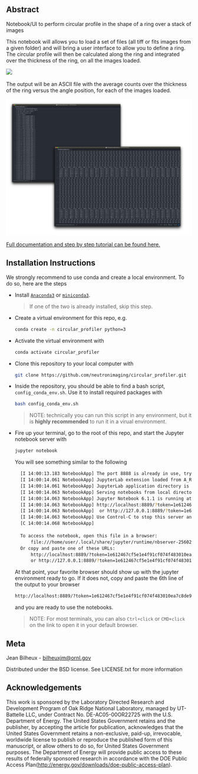Abstract
--------

Notebook/UI to perform circular profile in the shape of a ring over a stack of images

This notebook will allows you to load a set of files (all tiff or fits images from a given folder) and will
bring a user interface to allow you to define a ring. The circular profile will then be calculated along the
ring and integrated over the thickness of the ring, on all the images loaded. 

<img src="/static/demo_of_notebook.gif" />

The output will be an ASCII file with the average counts over the thickness of the ring versus the
angle position, for each of the images loaded.

<img src='/static/preview_of_output.png' />

[Full documentation and step by step tutorial can be found here.](https://neutronimaging.pages.ornl.gov/tutorial/notebooks/circular_profile_of_a_ring/)

Installation Instructions
-------------------------

We strongly recommend to use conda and create a local environment. To do so, here are the steps

* Install [`Anaconda3`](https://www.anaconda.com/products/individual) or [`miniconda3`](https://docs.conda.io/en/latest/miniconda.html).
  > If one of the two is already installed, skip this step.
* Create a virtual environment for this repo, e.g.
  ```bash
  conda create -n circular_profiler python=3
  ```
* Activate the virtual environment with
  ```bash
  conda activate circular_profiler
  ```
* Clone this repository to your local computer with
  ```bash
  git clone https://github.com/neutronimaging/circular_profiler.git
  ```

* Inside the repository, you should be able to find a bash script, `config_conda_env.sh`.  Use it to install required packages with
  ```bash
  bash config_conda_env.sh
  ```
  > NOTE: technically you can run this script in any environment, but it is __highly recommended__ to run it in a virual environment.

* Fire up your terminal, go to the root of this repo, and start the Jupyter notebook server with
  ```bash
  jupyter notebook
  ```
  You will see something similar to the following
  ```bash
    [I 14:00:13.183 NotebookApp] The port 8888 is already in use, trying another port.
    [I 14:00:14.061 NotebookApp] JupyterLab extension loaded from A_REALL_LONG_PATH
    [I 14:00:14.061 NotebookApp] JupyterLab application directory is ANOTHER_LONG_PATH
    [I 14:00:14.063 NotebookApp] Serving notebooks from local directory: CURRNT_DIR
    [I 14:00:14.063 NotebookApp] Jupyter Notebook 6.1.1 is running at:
    [I 14:00:14.063 NotebookApp] http://localhost:8889/?token=1e612467cf5e1e4f91cf074f483010ea7c8de989745eba96
    [I 14:00:14.063 NotebookApp]  or http://127.0.0.1:8889/?token=1e612467cf5e1e4f91cf074f483010ea7c8de989745eba96
    [I 14:00:14.063 NotebookApp] Use Control-C to stop this server and shut down all kernels (twice to skip confirmation).
    [C 14:00:14.068 NotebookApp] 

    To access the notebook, open this file in a browser:
        file:///home/user/.local/share/jupyter/runtime/nbserver-2560206-open.html
    Or copy and paste one of these URLs:
        http://localhost:8889/?token=1e612467cf5e1e4f91cf074f483010ea7c8de989745eba96
        or http://127.0.0.1:8889/?token=1e612467cf5e1e4f91cf074f483010ea7c8de989745eba96

  ```
  At that point, your favorite browser should show up with the jupyter environment ready to go. 
  If it does not, copy and paste the 6th line of the output to your browser
  ```bash
  http://localhost:8889/?token=1e612467cf5e1e4f91cf074f483010ea7c8de989745eba96
  ```
  and you are ready to use the notebooks.
  > NOTE: For most terminals, you can also `Ctrl+click` or `CMD+click` on the link to open it in your default browser. 



Meta
----

Jean Bilheux - bilheuxjm@ornl.gov

Distributed under the BSD license. See LICENSE.txt for more information


Acknowledgements
----------------

This work is sponsored by the Laboratory Directed Research and
Development Program of Oak Ridge National Laboratory, managed by
UT-Battelle LLC, under Contract No. DE-AC05-00OR22725 with the U.S.
Department of Energy. The United States Government retains and the
publisher, by accepting the article for publication, acknowledges
that the United States Government retains a non-exclusive, paid-up,
irrevocable, worldwide license to publish or reproduce the published
form of this manuscript, or allow others to do so, for United States
Government purposes. The Department of Energy will provide public
access to these results of federally sponsored research in accordance
with the DOE Public Access Plan(http://energy.gov/downloads/doe-public-access-plan).

